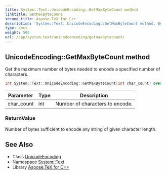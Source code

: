 ```yaml
---
title: System::Text::UnicodeEncoding::GetMaxByteCount method
linktitle: GetMaxByteCount
second_title: Aspose.TeX for C++
description: 'System::Text::UnicodeEncoding::GetMaxByteCount method. Get the maximum number of bytes needed to encode a specified number of characters in C++.'
type: docs
weight: 500
url: /cpp/system.text/unicodeencoding/getmaxbytecount/
---
```

## UnicodeEncoding::GetMaxByteCount method


Get the maximum number of bytes needed to encode a specified number of characters.

```cpp
int System::Text::UnicodeEncoding::GetMaxByteCount(int char_count) override
```


| Parameter | Type | Description |
| --- | --- | --- |
| char_count | int | Number of characters to encode. |

### ReturnValue

Number of bytes sufficient to encode any string of given character length.

## See Also

* Class [UnicodeEncoding](../)
* Namespace [System::Text](../../)
* Library [Aspose.TeX for C++](../../../)

